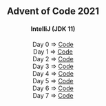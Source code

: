 <h2 align="center">
Advent of Code 2021
</h2>
<h4 align="center">
IntelliJ (JDK 11)
</h4>
<p align="center">
  Day 0 => <a href="https://youtu.be/dQw4w9WgXcQ">Code</a><br/>
  Day 1 => <a href="https://github.com/TmsC21/adventofcode-2021/blob/day_1/src/Main.java">Code</a><br/>
  Day 2 => <a href="https://github.com/TmsC21/adventofcode-2021/blob/day_2/src/Main.java">Code</a><br/>
  Day 3 => <a href="https://github.com/TmsC21/adventofcode-2021/blob/day_3/src/Main.java">Code</a><br/>
  Day 4 => <a href="https://github.com/TmsC21/adventofcode-2021/blob/day_4/src/Main.java">Code</a><br/>
  Day 5 => <a href="https://github.com/TmsC21/adventofcode-2021/blob/day_5/src/Main.java">Code</a><br/>
  Day 6 => <a href="https://github.com/TmsC21/adventofcode-2021/blob/day_6/src/Main.java">Code</a><br/>
  Day 7 => <a href="https://github.com/TmsC21/adventofcode-2021/blob/day_7/src/Main.java">Code</a><br/>
</p>



